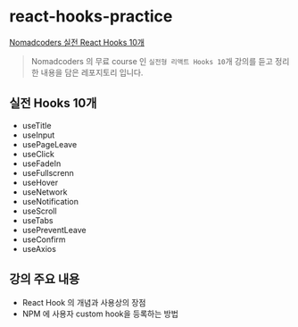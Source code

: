 # react-hooks-practice

[Nomadcoders 실전 React Hooks 10개](https://nomadcoders.co/react-hooks-introduction)

> Nomadcoders 의 무료 course 인 `실전형 리액트 Hooks 10`개 강의를 듣고 정리한 내용을 담은 레포지토리 입니다.

## 실전 Hooks 10개

- useTitle
- useInput
- usePageLeave
- useClick
- useFadeIn
- useFullscrenn
- useHover
- useNetwork
- useNotification
- useScroll
- useTabs
- usePreventLeave
- useConfirm
- useAxios

## 강의 주요 내용

- React Hook 의 개념과 사용상의 장점
- NPM 에 사용자 custom hook을 등록하는 방법
